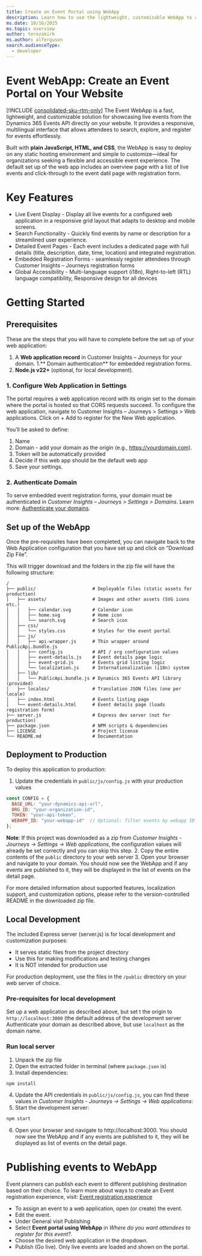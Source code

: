 ```yaml
---
title: Create an Event Portal using WebApp
description: Learn how to use the lightweight, customizable WebApp to create and host Event Portals on your domains.
ms.date: 10/16/2025
ms.topic: overview
author: terezakirk
ms.author: alferguson
search.audienceType: 
  - developer
---
```


# Event WebApp: Create an Event Portal on Your Website 
[!INCLUDE [consolidated-sku-rtm-only](.././includes/consolidated-sku-rtm-only.md)]
The Event WebApp is a fast, lightweight, and customizable solution for showcasing live events from the Dynamics 365 Events API directly on your website. It provides a responsive, multilingual interface that allows attendees to search, explore, and register for events effortlessly. 

Built with **plain JavaScript, HTML, and CSS**, the WebApp is easy to deploy on any static hosting environment and simple to customize—ideal for organizations seeking a flexible and accessible event experience. The default set up of the web app includes an overview page with a list of live events and click-through to the event datil page with registration form.

# Key Features 
- Live Event Display - Display all live events for a configured web application in a responsive grid layout that adapts to desktop and mobile screens.
- Search Functionality - Quickly find events by name or description for a streamlined user experience.
- Detailed Event Pages - Each event includes a dedicated page with full details (title, description, date, time, location) and integrated registration.
- Embedded Registration Forms  - seamlessly register attendees through Customer Insights – Journeys registration forms
- Global Accessibility - Multi-language support (i18n), Right-to-left (RTL) language compatibility, Responsive design for all devices 

# Getting Started 
## Prerequisites 
These are the steps that you will have to complete before the set up of your web application:
1. A **Web application record** in Customer Insights – Journeys for your domain.
1.** Domain authentication** for embedded registration forms.
1. **Node.js v22+** (optional, for local development).

### 1. Configure Web Application in Settings 
The portal requires a web application record with its origin set to the domain where the portal is hosted so that CORS requests succeed. To configure the web application, navigate to Customer Insights – Journeys > Settings > Web applications. Click on + Add to register for the New Web application.  

You’ll be asked to define:  
1. Name  
1. Domain - add your domain as the origin (e.g., https://yourdomain.com). 
1. Token will be automatically provided  
1. Decide if this web app should be the default web app 
1. Save your settings.  

### 2. Authenticate Domain
To serve embedded event registration forms, your domain must be authenticated in *Customer Insights – Journeys > Settings > Domains*. Learn more: [Authenticate your domains](https://learn.microsoft.com/en-us/dynamics365/customer-insights/journeys/domain-authentication). 

## Set up of the WebApp  
Once the pre-requisites have been completed, you can navigate back to the Web Application configuration that you have set up and click on “Download Zip File”.  

This will trigger download and the folders in the zip file will have the following structure:  

``` 
/ 
├── public/                     # Deployable files (static assets for production) 
│   ├── assets/                 # Images and other assets (SVG icons etc.) 
│   │   ├── calendar.svg        # Calendar icon 
│   │   ├── home.svg            # Home icon 
│   │   └── search.svg          # Search icon 
│   ├── css/ 
│   │   └── styles.css          # Styles for the event portal 
│   ├── js/ 
│   │   ├── api-wrapper.js      # Thin wrapper around PublicApi.bundle.js 
│   │   ├── config.js           # API / org configuration values 
│   │   ├── event-details.js    # Event details page logic 
│   │   ├── event-grid.js       # Events grid listing logic 
│   │   └── localization.js     # Internationalization (i18n) system 
│   ├── lib/ 
│   │   └── PublicApi.bundle.js # Dynamics 365 Events API library (provided) 
│   ├── locales/                # Translation JSON files (one per locale) 
│   ├── index.html              # Events listing page 
│   └── event-details.html      # Event details page (loads registration form) 
├── server.js                   # Express dev server (not for production) 
├── package.json                # NPM scripts & dependencies 
├── LICENSE                     # Project license 
└── README.md                   # Documentation 
``` 
## Deployment to Production  

To deploy this application to production: 
1. Update the credentials in `public/js/config.js` with your production values 
```javascript 
const CONFIG = { 
  BASE_URL: "your-dynamics-api-url", 
  ORG_ID: "your-organization-id", 
  TOKEN: "your-api-token", 
  WEBAPP_ID: "your-webapp-id"  // Optional: filter events by webapp ID 
}; 
``` 
 **Note**: If this project was downloaded as a zip from *Customer Insights - Journeys -> Settings -> Web applications*, the configuration values will already be set correctly and you can skip this step. 
2. Copy the entire contents of the `public` directory to your web server 
3. Open your browser and navigate to your domain. You should now see the WebApp and if any events are published to it, they will be displayed in the list of events on the detail page.

For more detailed information about supported features, localization support, and customization options, please refer to the version-controlled README in the downloaded zip file. 

## Local Development 
The included Express server (server.js) is for local development and customization purposes: 

- It serves static files from the project directory 
- Use this for making modifications and testing changes 
- It is NOT intended for production use 

For production deployment, use the files in the `/public` directory on your web server of choice. 

### Pre-requisites for local development  
Set up a web application as described above, but set t the origin to `http://localhost:3000` (the default address of the development server Authenticate your domain as described above, but use `localhost` as the domain name. 

### Run local server 
1. Unpack the zip file 
2. Open the extracted folder in terminal (where `package.json` is) 
3. Install dependencies: 

```bash 
npm install 
``` 
4. Update the API credentials in `public/js/config.js`, you can find these values in *Customer Insights - Journeys -> Settings -> Web applications*: 
5. Start the development server:
   
```bash 
npm start 
``` 
6. Open your browser and navigate to http://localhost:3000. You should now see the WebApp and if any events are published to it, they will be displayed as list of events on the detail page.

# Publishing events to WebApp 
Event planners can publish each event to different publishing destination based on their choice. To learn more about ways to create an Event registration experience, visit: [Event registration experience](event-registration-experience.md)

- To assign an event to a web application, open (or create) the event.
- Edit the event.
- Under General visit Publishing
- Select **Event portal using WebApp** in *Where do you want attendees to register for this event?*.
- Choose the desired web application in the dropdown. 
- Publish (Go live). Only live events are loaded and shown on the portal. 

 
